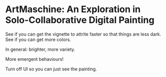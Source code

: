 ArtMaschine: An Exploration in Solo-Collaborative Digital Painting
===

See if you can get the vignette to attrite faster so that things are less dark.
See if you can get more colors.

In general: brighter, more variety.

More emergent behaviours!

Turn off UI so you can just see the painting.